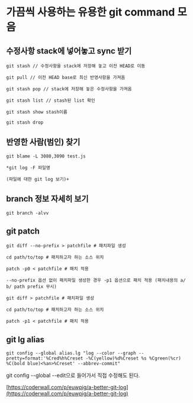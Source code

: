 # 가끔씩 사용하는 유용한 git command 모음

## 수정사항 stack에 넣어놓고 sync 받기
```
git stash // 수정사항을 stack에 저장해 놓고 이전 HEAD로 이동

git pull // 이전 HEAD base로 최신 반영사항을 가져옴

git stash pop // stack에 저장해 놓은 수정사항을 가져옴

git stash list // stash된 list 확인

git stash show stash이름

git stash drop
```

## 반영한 사람(범인) 찾기

```
git blame -L 3080,3090 test.js

*git log -F 파일명

(파일에 대한 git log 보기)+
```

## branch 정보 자세히 보기

```
git branch -alvv
```

## git patch

```
git diff --no-prefix > patchfile # 패치파일 생성

cd path/to/top # 패치하고자 하는 소스 위치

patch -p0 < patchfile # 패치 적용

--no-prefix 옵션 없이 패치파일 생성한 경우 -p1 옵션으로 패치 적용 (패치내용의 a/ b/ path prefix 무시)

git diff > patchfile # 패치파일 생성

cd path/to/top # 패치하고자 하는 소스 위치

patch -p1 < patchfile # 패치 적용
```

## git lg alias

```
git config --global alias.lg "log --color --graph --pretty=format:'%Cred%h%Creset -%C(yellow)%d%Creset %s %Cgreen(%cr) %C(bold blue)<%an>%Creset' --abbrev-commit"
```

git config --global --edit으로 들어가서 직접 수정해도 된다.

[https://coderwall.com/p/euwpig/a-better-git-log](https://coderwall.com/p/euwpig/a-better-git-log)
